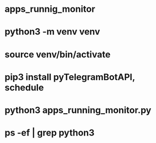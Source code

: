 # apps_runnig_monitor
# python3 -m venv venv
# source venv/bin/activate
# pip3 install pyTelegramBotAPI, schedule
# python3 apps_running_monitor.py
# ps -ef | grep python3